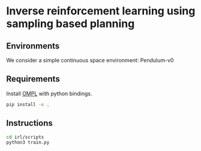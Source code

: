 # Inverse reinforcement learning using sampling based planning 

## Environments
We consider a simple continuous space environment: Pendulum-v0

## Requirements
Install [OMPL](https://ompl.kavrakilab.org/) with python bindings.
```bash
pip install -e .
```

## Instructions
```bash
cd irl/scripts
python3 train.py
```
